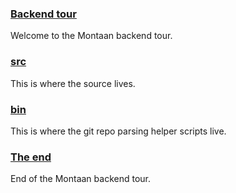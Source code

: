 ### [Backend tour](/backend)

Welcome to the Montaan backend tour.

### [src](/backend/src)

This is where the source lives.

### [bin](/backend/bin)

This is where the git repo parsing helper scripts live.

### [The end](/backend)

End of the Montaan backend tour.
